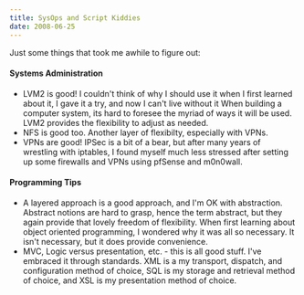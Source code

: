```yaml
---
title: SysOps and Script Kiddies
date: 2008-06-25
---
```

Just some things that took me awhile to figure out:
<h4>Systems Administration</h4>

<ul><li>LVM2 is good! I couldn't think of why I should use it when I first learned about it, I gave it a try, and now I can't live without it When building a computer system, its hard to foresee the myriad of ways it will be used. LVM2 provides the flexibility to adjust as needed.</li><li>NFS is good too. Another layer of flexibilty, especially with VPNs.</li><li>VPNs are good! IPSec is a bit of a bear, but after many years of wrestling with iptables, I found myself much less stressed after setting up some firewalls and VPNs using pfSense and m0n0wall.</li></ul>
<h4>Programming Tips</h4>

<ul><li>A layered approach is a good approach, and I'm OK with abstraction. Abstract notions are hard to grasp, hence the term abstract, but they again provide that lovely freedom of flexibility. When first learning about object oriented programming, I wondered why it was all so necessary. It isn't necessary, but it does provide convenience.</li><li>MVC, Logic versus presentation, etc. - this is all good stuff. I've embraced it through standards. XML is a my transport, dispatch, and configuration method of choice, SQL is my storage and retrieval method of choice, and XSL is my presentation method of choice.</li></ul>

